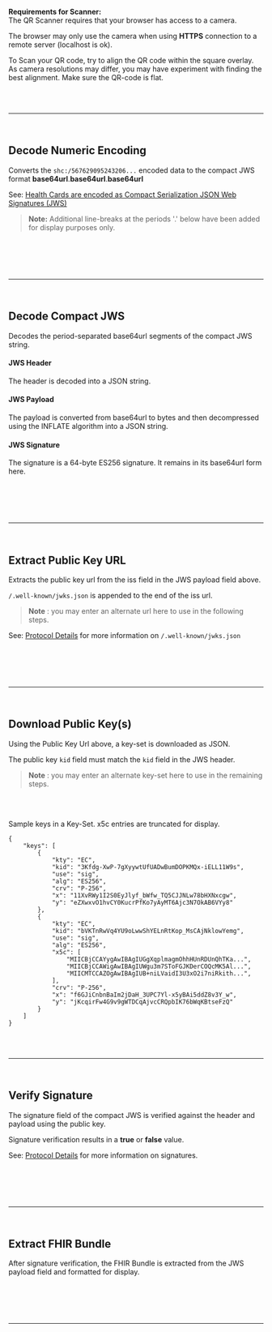 <!-- label:scanQRCode side:left -->
__Requirements for Scanner:__  
The QR Scanner requires that your browser has access to a camera.  

The browser may only use the camera when using __HTTPS__ connection to a remote server (localhost is ok).   

To Scan your QR code, try to align the QR code within the square overlay.  As camera resolutions may differ, you may have experiment with finding the best alignment. Make sure the QR-code is flat.
<br><br>
<!-- label:scanQRCode side:right-->
<!-- separator --> <br><hr><br>




<!-- label:decodeNumeric side:left -->
## Decode Numeric Encoding  

Converts the `shc:/567629095243206...` encoded data to the compact JWS format __base64url__.__base64url__.__base64url__

See: [Health Cards are encoded as Compact Serialization JSON Web Signatures (JWS)](https://smarthealth.cards/#health-cards-are-encoded-as-compact-serialization-json-web-signatures-jws)

>__Note:__ Additional line-breaks at the periods '.' below have been added for display purposes only.  

<br><br>
<!-- label:decodeNumeric side:right -->
<!-- separator --> <br><hr><br>




<!-- label:decodeJWS side:left -->
## Decode Compact JWS  

Decodes the period-separated base64url segments of the compact JWS string.  

#### JWS Header  
The header is decoded into a JSON string.

#### JWS Payload
The payload is converted from base64url to bytes and then decompressed using the INFLATE algorithm into a JSON string.

#### JWS Signature
The signature is a 64-byte ES256 signature. It remains in its base64url form here.

<br><br>
<!-- label:decodeJWS side:right-->
<!-- separator --> <br><hr><br>




<!-- label:extractPublicKey side:left -->
## Extract Public Key URL  

Extracts the public key url from the iss field in the JWS payload field above.

`/.well-known/jwks.json` is appended to the end of the iss url.

>__Note__ : you may enter an alternate url here to use in the following steps.  

See: [Protocol Details](https://smarthealth.cards/#protocol-details) for more information on `/.well-known/jwks.json`

<br><br>
<!-- label:extractPublicKey side:right-->
<!-- separator --> <br><hr><br>




<!-- label:downloadKey side:left -->
## Download Public Key(s)  

Using the Public Key Url above, a key-set is downloaded as JSON.  

The public key `kid` field must match the `kid` field in the JWS header.  

>__Note__ : you may enter an alternate key-set here to use in the remaining steps.

<br><br>
<!-- label:downloadKey side:right-->
Sample keys in a Key-Set.  x5c entries are truncated for display.    

	{
		"keys": [
			{
				"kty": "EC",
				"kid": "3Kfdg-XwP-7gXyywtUfUADwBumDOPKMQx-iELL11W9s",
				"use": "sig",
				"alg": "ES256",
				"crv": "P-256",
				"x": "11XvRWy1I2S0EyJlyf_bWfw_TQ5CJJNLw78bHXNxcgw",
				"y": "eZXwxvO1hvCY0KucrPfKo7yAyMT6Ajc3N7OkAB6VYy8"
			},
			{
				"kty": "EC",
				"kid": "bVKTnRwVq4YU9oLwwShYELnRtKop_MsCAjNklowYemg",
				"use": "sig",
				"alg": "ES256",
				"x5c": [
					"MIICBjCCAYygAwIBAgIUGgXqplmagmOhhHUnRDUnQhTKa...",
					"MIICBjCCAWigAwIBAgIUWgu3m7SToFGJKDerCOQcMK5Al...",
					"MIICMTCCAZOgAwIBAgIUB+niLVaidI3U3xO2i7niRkith...",
				],
				"crv": "P-256",
				"x": "f6GJiCnbnBaIm2jDaH_3UPC7Yl-x5yBAi5ddZ8v3Y_w",
				"y": "jKcqirFw4G9v9gWTDCqAjvcCRQpbIK76bWqKBtseFzQ"
			}
		]
	}  
<br>
<!-- separator --> <br><hr><br>




<!-- label:verifySignature side:left -->
## Verify Signature  

The signature field of the compact JWS is verified against the header and payload using the public key.  

Signature verification results in a __true__ or __false__ value.  

See: [Protocol Details](https://smarthealth.cards/#protocol-details) for more information on signatures.

<br><br>
<!-- label:verifySignature side:right-->
<!-- separator --> <br><hr><br>




<!-- label:extractFhirBundle side:left -->
## Extract FHIR Bundle  

After signature verification, the FHIR Bundle is extracted from the JWS payload field and formatted for display.    

<br><br>
<!-- label:extractFhirBundle side:right-->
<!-- separator --> <br><hr><br>



